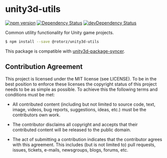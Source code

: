 # unity3d-utils

[![npm version](https://badge.fury.io/js/%40rotorz%2Funity3d-utils.svg)](https://badge.fury.io/js/%40rotorz%2Funity3d-utils)
[![Dependency Status](https://david-dm.org/rotorz/unity3d-utils.svg)](https://david-dm.org/rotorz/unity3d-utils)
[![devDependency Status](https://david-dm.org/rotorz/unity3d-utils/dev-status.svg)](https://david-dm.org/rotorz/unity3d-utils#info=devDependencies)

Common utility functionality for Unity game projects.

```sh
$ npm install --save @rotorz/unity3d-utils
```

This package is compatible with [unity3d-package-syncer](https://github.com/rotorz/unity3d-package-syncer).


## Contribution Agreement

This project is licensed under the MIT license (see LICENSE). To be in the best
position to enforce these licenses the copyright status of this project needs to
be as simple as possible. To achieve this the following terms and conditions
must be met:

- All contributed content (including but not limited to source code, text,
  image, videos, bug reports, suggestions, ideas, etc.) must be the
  contributors own work.

- The contributor disclaims all copyright and accepts that their contributed
  content will be released to the public domain.

- The act of submitting a contribution indicates that the contributor agrees
  with this agreement. This includes (but is not limited to) pull requests, issues,
  tickets, e-mails, newsgroups, blogs, forums, etc.

